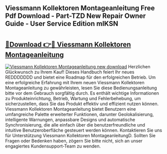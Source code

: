 ## Viessmann Kollektoren Montageanleitung Free Pdf Download - Part-TZD New Repair Owner Guide - User Service Edition mIKSN

# <h2><a href="http://df6zhpt.blite.top/?on=Viessmann+Kollektoren+Montageanleitung">🔗Download 👉🔴 Viessmann Kollektoren Montageanleitung</a></h2>

[![Viessmann Kollektoren Montageanleitung new download](https://i.imgur.com/lujVjoI.png)](http://df6zhpt.blite.top/?on=Viessmann+Kollektoren+Montageanleitung)
Herzlichen Glückwunsch zu Ihrem Kauf! Dieses Handbuch feiert Ihr neues REDDDDDDD und bietet eine Roadmap für den erfolgreichen Betrieb. Um eine erfolgreiche Erfahrung mit Ihrem neuen Viessmann Kollektoren Montageanleitung zu gewährleisten, lesen Sie diese Bedienungsanleitung bitte vor dem Gebrauch sorgfältig durch. Es enthält wichtige Informationen zu Produkteinrichtung, Betrieb, Wartung und Fehlerbehebung, um sicherzustellen, dass Sie das Produkt effektiv und effizient nutzen können. Viessmann Kollektoren Montageanleitung bietet Benutzern eine umfangreiche Palette erweiterter Funktionen, darunter Geolokalisierung, intelligente Warnungen, anpassbare Designs und automatische Synchronisierung, die alle einfach über die benutzerfreundliche und intuitive Benutzeroberfläche gesteuert werden können. Kontaktieren Sie uns für Unterstützung Viessmann Kollektoren MontageanleitungD. Sollten Sie Fragen oder Bedenken haben, zögern Sie bitte nicht, sich an unser engagiertes Kundensupport-Team zu wenden.

